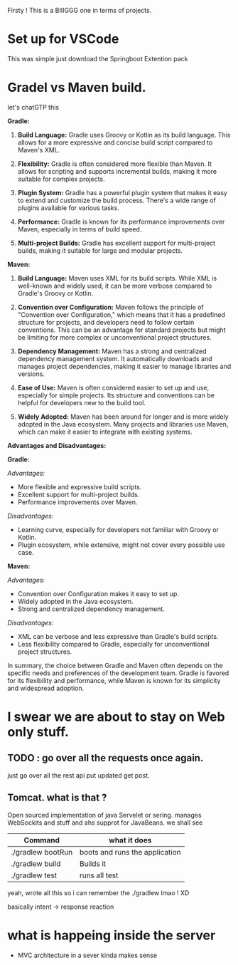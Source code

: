 Firsty ! This is a BIIIGGG one in terms of projects. 

# Set up for VSCode
This was simple just download the Springboot Extention pack 


# Gradel vs Maven build. 
let's chatGTP this 

**Gradle:**

1. **Build Language:** Gradle uses Groovy or Kotlin as its build language. This allows for a more expressive and concise build script compared to Maven's XML.
    
2. **Flexibility:** Gradle is often considered more flexible than Maven. It allows for scripting and supports incremental builds, making it more suitable for complex projects.
    
3. **Plugin System:** Gradle has a powerful plugin system that makes it easy to extend and customize the build process. There's a wide range of plugins available for various tasks.
    
4. **Performance:** Gradle is known for its performance improvements over Maven, especially in terms of build speed.
    
5. **Multi-project Builds:** Gradle has excellent support for multi-project builds, making it suitable for large and modular projects.
    

**Maven:**

1. **Build Language:** Maven uses XML for its build scripts. While XML is well-known and widely used, it can be more verbose compared to Gradle's Groovy or Kotlin.
    
2. **Convention over Configuration:** Maven follows the principle of "Convention over Configuration," which means that it has a predefined structure for projects, and developers need to follow certain conventions. This can be an advantage for standard projects but might be limiting for more complex or unconventional project structures.
    
3. **Dependency Management:** Maven has a strong and centralized dependency management system. It automatically downloads and manages project dependencies, making it easier to manage libraries and versions.
    
4. **Ease of Use:** Maven is often considered easier to set up and use, especially for simple projects. Its structure and conventions can be helpful for developers new to the build tool.
    
5. **Widely Adopted:** Maven has been around for longer and is more widely adopted in the Java ecosystem. Many projects and libraries use Maven, which can make it easier to integrate with existing systems.
    

**Advantages and Disadvantages:**

**Gradle:**

_Advantages:_

- More flexible and expressive build scripts.
- Excellent support for multi-project builds.
- Performance improvements over Maven.

_Disadvantages:_

- Learning curve, especially for developers not familiar with Groovy or Kotlin.
- Plugin ecosystem, while extensive, might not cover every possible use case.

**Maven:**

_Advantages:_

- Convention over Configuration makes it easy to set up.
- Widely adopted in the Java ecosystem.
- Strong and centralized dependency management.

_Disadvantages:_

- XML can be verbose and less expressive than Gradle's build scripts.
- Less flexibility compared to Gradle, especially for unconventional project structures.

In summary, the choice between Gradle and Maven often depends on the specific needs and preferences of the development team. Gradle is favored for its flexibility and performance, while Maven is known for its simplicity and widespread adoption.


# I swear we are about to stay on Web only stuff. 



## TODO : go over all the requests once again. 
just go over all the rest api put updated get post. 



## Tomcat. what is that ? 

Open sourced implementation of java Servelet or sering. 
manages WebSockits and stuff and ahs supprot for JavaBeans. we shall see 



| Command   | what it does | 
|-------------|-------------|
| ./gradlew bootRun | boots and runs the application | 
| ./gradlew build | Builds it | 
|./gradlew test | runs all test| 

yeah, wrote all this so i can remember the ./gradlew lmao ! XD 

basically intent -> response reaction 


# what is happeing inside the server 

- MVC architecture in a sever kinda makes sense 
